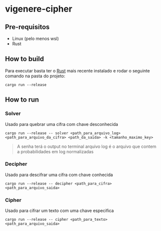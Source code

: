 # vigenere-cipher
## Pre-requisitos
- Linux (pelo menos wsl)
- Rust
## How to build
Para executar basta ter o [Rust](https://www.rust-lang.org/tools/install) mais recente instalado e rodar o seguinte comando na pasta do projeto:
```
cargo run --release
```

## How to run
### Solver
Usado para quebrar uma cifra com chave desconhecida
```
cargo run --release -- solver <path_para_arquivo_log> <path_para_arquivo_da_cifra> <path_da_saida> -k <tamanho_maximo_key>
```
> A senha terá o output no terminal
> arquivo log é o arquivo que contem a probabilidades em log normalizadas
### Decipher
Usado para descifrar uma cifra com chave conhecida
```
cargo run --release -- decipher <path_para_cifra> <path_para_arquivo_saida>
```
### Cipher
Usado para cifrar um texto com uma chave especifica
```
cargo run --release -- cipher <path_para_texto> <path_para_arquivo_saida>
```